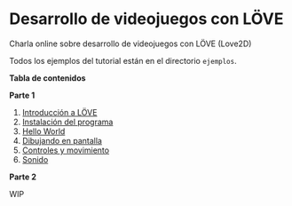 # Desarrollo de videojuegos con LÖVE

Charla online sobre desarrollo de videojuegos con LÖVE (Love2D)

Todos los ejemplos del tutorial están en el directorio `ejemplos`.

**Tabla de contenidos**

**Parte 1**

1. [Introducción a LÖVE](1-introduccion.md)
2. [Instalación del programa](2-instalacion.md)
3. [Hello World](3-hello-world.md)
4. [Dibujando en pantalla](4-dibujo.md)
5. [Controles y movimiento](5-controles.md)
6. [Sonido](6-sonido.md)

**Parte 2**

WIP

